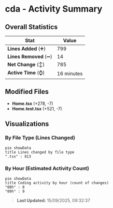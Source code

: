 # cda - Activity Summary 

## Overall Statistics

| Stat                   | Value                                                             |
| ---------------------- | ----------------------------------------------------------------- |
| **Lines Added** (➕)   | 799                                          |
| **Lines Removed** (➖) | 14                                        |
| **Net Change** (↕)    | 785                |
| **Active Time** (⌚)   | 16 minutes |


## Modified Files
- **Home.tsx** (+278, -7)
- **Home.test.tsx** (+521, -7)

## Visualizations

### By File Type (Lines Changed)

```mermaid
pie showData
title Lines changed by file type
".tsx" : 813
```

### By Hour (Estimated Activity Count)

```mermaid
pie showData
title Coding activity by hour (count of changes)
"08h" : 8
"09h" : 9
```


> **Last Updated:** 15/09/2025, 09:32:37